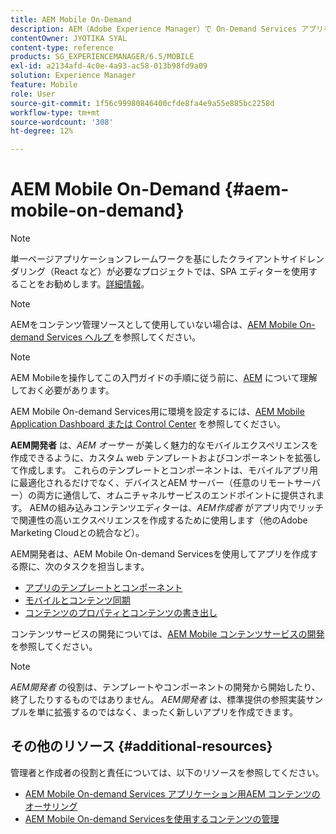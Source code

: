 ```yaml
---
title: AEM Mobile On-Demand
description: AEM（Adobe Experience Manager）で On-Demand Services アプリを開発するための出発点として、このページに従ってください。 ここでは、アプリの開発者に関連するトピックについて説明します。
contentOwner: JYOTIKA SYAL
content-type: reference
products: SG_EXPERIENCEMANAGER/6.5/MOBILE
exl-id: a2134afd-4c0e-4a93-ac58-013b98fd9a09
solution: Experience Manager
feature: Mobile
role: User
source-git-commit: 1f56c99980846400cfde8fa4e9a55e885bc2258d
workflow-type: tm+mt
source-wordcount: '308'
ht-degree: 12%

---
```


# AEM Mobile On-Demand {#aem-mobile-on-demand}

>[!NOTE]
>
>単一ページアプリケーションフレームワークを基にしたクライアントサイドレンダリング（React など）が必要なプロジェクトでは、SPA エディターを使用することをお勧めします。[詳細情報](/help/sites-developing/spa-overview.md)。

>[!NOTE]
>
>AEMをコンテンツ管理ソースとして使用していない場合は、[AEM Mobile On-demand Services ヘルプ ](https://helpx.adobe.com/digital-publishing-solution/topics.html) を参照してください。

>[!NOTE]
>
>AEM Mobileを操作してこの入門ガイドの手順に従う前に、[AEM](/help/sites-deploying/deploy.md) について理解しておく必要があります。
>
>AEM Mobile On-demand Services用に環境を設定するには、[AEM Mobile Application Dashboard または Control Center](/help/mobile/mobile-apps-ondemand-application-dashboard.md) を参照してください。

**AEM開発者** は、*AEM オーサー* が美しく魅力的なモバイルエクスペリエンスを作成できるように、カスタム web テンプレートおよびコンポーネントを拡張して作成します。 これらのテンプレートとコンポーネントは、モバイルアプリ用に最適化されるだけでなく、デバイスとAEM サーバー（任意のリモートサーバー）の両方に通信して、オムニチャネルサービスのエンドポイントに提供されます。 AEMの組み込みコンテンツエディターは、*AEM作成者* がアプリ内でリッチで関連性の高いエクスペリエンスを作成するために使用します（他のAdobe Marketing Cloudとの統合など）。

AEM開発者は、AEM Mobile On-demand Servicesを使用してアプリを作成する際に、次のタスクを担当します。

* [アプリのテンプレートとコンポーネント](/help/mobile/app-templates-and-components1.md)
* [モバイルとコンテンツ同期](/help/mobile/mobile-ondemand-contentsync.md)
* [コンテンツのプロパティとコンテンツの書き出し](/help/mobile/on-demand-content-properties-exporting.md)

コンテンツサービスの開発については、[AEM Mobile コンテンツサービスの開発 ](/help/mobile/developing-content-services.md) を参照してください。

>[!NOTE]
>
>*AEM開発者* の役割は、テンプレートやコンポーネントの開発から開始したり、終了したりするものではありません。 *AEM開発者* は、標準提供の参照実装サンプルを単に拡張するのではなく、まったく新しいアプリを作成できます。

## その他のリソース {#additional-resources}

管理者と作成者の役割と責任については、以下のリソースを参照してください。

* [AEM Mobile On-demand Services アプリケーション用AEM コンテンツのオーサリング](/help/mobile/mobile-apps-ondemand.md)
* [AEM Mobile On-demand Servicesを使用するコンテンツの管理](/help/mobile/aem-mobile.md)
